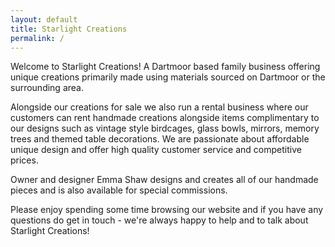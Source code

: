 ```yaml
---
layout: default
title: Starlight Creations
permalink: /
---
```


Welcome to Starlight Creations! A Dartmoor based family business offering unique creations primarily made using materials sourced on Dartmoor or the surrounding area.

Alongside our creations for sale we also run a rental business where our customers can rent handmade creations alongside items complimentary to our designs such as vintage style birdcages, glass bowls, mirrors, memory trees and themed table decorations. We are passionate about affordable unique design and offer high quality customer service and competitive prices.

Owner and designer Emma Shaw designs and creates all of our handmade pieces and is also available for special commissions.

Please enjoy spending some time browsing our website and if you have any questions do get in touch - we're always happy to help and to talk about Starlight Creations!